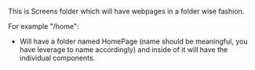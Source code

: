This is Screens folder which will have webpages in a folder wise fashion.

For example "/home":
- Will have a folder named HomePage (name should be meaningful, you have leverage to name accordingly) and inside of it will have the individual components.
